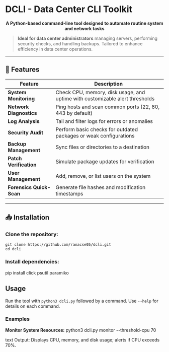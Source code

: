 # DCLI - Data Center CLI Toolkit

<p align="center">
  <strong>A Python-based command-line tool designed to automate routine system and network tasks</strong>
</p>

> **Ideal for data center administrators** managing servers, performing security checks, and handling backups. Tailored to enhance efficiency in data center operations.

---

## 🚀 Features

| Feature | Description |
|---------|-------------|
| **System Monitoring** | Check CPU, memory, disk usage, and uptime with customizable alert thresholds |
| **Network Diagnostics** | Ping hosts and scan common ports (22, 80, 443 by default) |
| **Log Analysis** | Tail and filter logs for errors or anomalies |
| **Security Audit** | Perform basic checks for outdated packages or weak configurations |
| **Backup Management** | Sync files or directories to a destination |
| **Patch Verification** | Simulate package updates for verification |
| **User Management** | Add, remove, or list users on the system |
| **Forensics Quick-Scan** | Generate file hashes and modification timestamps |

---

## 📥 Installation

### Clone the repository:
```
git clone https://github.com/ranacse05/dcli.git
cd dcli
```
### Install dependencies:
pip install click psutil paramiko

## Usage

Run the tool with `python3 dcli.py` followed by a command. Use `--help` for details on each command.

### Examples

**Monitor System Resources:**
python3 dcli.py monitor --threshold-cpu 70

text
Output: Displays CPU, memory, and disk usage; alerts if CPU exceeds 70%.